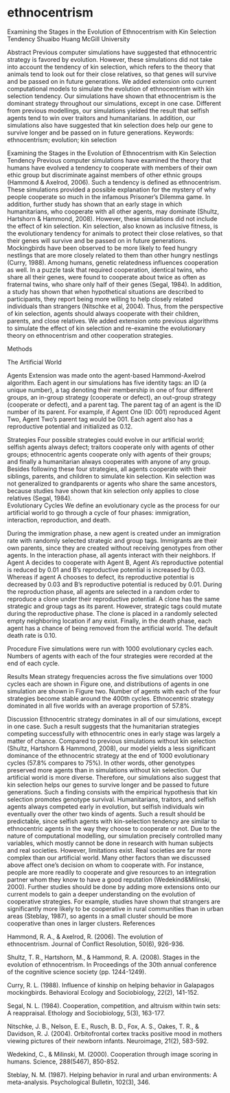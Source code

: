 # ethnocentrism
Examining the Stages in the Evolution of Ethnocentrism with Kin Selection Tendency
Shuaibo Huang
McGill University

Abstract
Previous computer simulations have suggested that ethnocentric strategy is favored by evolution. However, these simulations did not take into account the tendency of kin selection, which refers to the theory that animals tend to look out for their close relatives, so that genes will survive and be passed on in future generations. We added extension onto current computational models to simulate the evolution of ethnocentrism with kin selection tendency. Our simulations have shown that ethnocentrism is the dominant strategy throughout our simulations, except in one case. Different from previous modellings, our simulations yielded the result that selfish agents tend to win over traitors and humanitarians. In addition, our simulations also have suggested that kin selection does help our gene to survive longer and be passed on in future generations.
Keywords: ethnocentrism; evolution; kin selection

Examining the Stages in the Evolution of Ethnocentrism with Kin Selection Tendency
Previous computer simulations have examined the theory that humans have evolved a tendency to cooperate with members of their own ethic group but discriminate against members of other ethnic groups (Hammond & Axelrod, 2006). Such a tendency is defined as ethnocentrism. These simulations provided a possible explanation for the mystery of why people cooperate so much in the infamous Prisoner’s Dilemma game. In addition, further study has shown that an early stage in which humanitarians, who cooperate with all other agents, may dominate (Shultz, Hartshorn & Hammond, 2008).
However, these simulations did not include the effect of kin selection. Kin selection, also known as inclusive fitness, is the evolutionary tendency for animals to protect their close relatives, so that their genes will survive and be passed on in future generations. 
Mockingbirds have been observed to be more likely to feed hungry nestlings that are more closely related to them than other hungry nestlings (Curry, 1988). Among humans, genetic relatedness influences cooperation as well. In a puzzle task that required cooperation, identical twins, who share all their genes, were found to cooperate about twice as often as fraternal twins, who share only half of their genes (Segal, 1984). In addition, a study has shown that when hypothetical situations are described to participants, they report being more willing to help closely related individuals than strangers (Nitschke et al, 2004).
Thus, from the perspective of kin selection, agents should always cooperate with their children, parents, and close relatives.  We added extension onto previous algorithms to simulate the effect of kin selection and re-examine the evolutionary theory on ethnocentrism and other cooperation strategies. 


Methods

The Artificial World 

Agents Extension was made onto the agent-based Hammond-Axelrod algorithm. Each agent in our simulations has five identity tags: an ID (a unique number), a tag denoting their membership in one of four different groups, an in-group strategy (cooperate or defect), an out-group strategy (cooperate or defect), and a parent tag. The parent tag of an agent is the ID number of its parent. For example, if Agent One (ID: 001) reproduced Agent Two, Agent Two’s parent tag would be 001. Each agent also has a reproductive potential and initialized as 0.12.

Strategies Four possible strategies could evolve in our artificial world; selfish agents always defect; traitors cooperate only with agents of other groups; ethnocentric agents cooperate only with agents of their groups; and finally a humanitarian always cooperates with anyone of any group. Besides following these four strategies, all agents cooperate with their siblings, parents, and children to simulate kin selection. Kin selection was not generalized to grandparents or agents who share the same ancestors, because studies have shown that kin selection only applies to close relatives (Segal, 1984).  
Evolutionary Cycles We define an evolutionary cycle as the process for our artificial world to go through a cycle of four phases: immigration, interaction, reproduction, and death. 

During the immigration phase, a new agent is created under an immigration rate with randomly selected strategic and group tags. Immigrants are their own parents, since they are created without receiving genotypes from other agents. 
In the interaction phase, all agents interact with their neighbors. If Agent A decides to cooperate with Agent B, Agent A’s reproductive potential is reduced by 0.01 and B’s reproductive potential is increased by 0.03. Whereas if agent A chooses to defect, its reproductive potential is decreased by 0.03 and B’s reproductive potential is reduced by 0.01. 
During the reproduction phase, all agents are selected in a random order to reproduce a clone under their reproductive potential. A clone has the same strategic and group tags as its parent. However, strategic tags could mutate during the reproductive phase. The clone is placed in a randomly selected empty neighboring location if any exist. 
Finally, in the death phase, each agent has a chance of being removed from the artificial world. The default death rate is 0.10.

Procedure
Five simulations were run with 1000 evolutionary cycles each. Numbers of agents with each of the four strategies were recorded at the end of each cycle.

Results
Mean strategy frequencies across the five simulations over 1000 cycles each are shown in Figure one, and distributions of agents in one simulation are shown in Figure two. Number of agents with each of the four strategies become stable around the 400th cycles. Ethnocentric strategy dominated in all five worlds with an average proportion of 57.8%. 

Discussion
Ethnocentric strategy dominates in all of our simulations, except in one case. Such a result suggests that the humanitarian strategies competing successfully with ethnocentric ones in early stage was largely a matter of chance. 
Compared to previous simulations without kin selection (Shultz, Hartshorn & Hammond, 2008), our model yields a less significant dominance of the ethnocentric strategy at the end of 1000 evolutionary cycles (57.8% compares to 75%). In other words, other genotypes preserved more agents than in simulations without kin selection. Our artificial world is more diverse. Therefore, our simulations also suggest that kin selection helps our genes to survive longer and be passed to future generations. Such a finding consists with the empirical hypothesis that kin selection promotes genotype survival.
Humanitarians, traitors, and selfish agents always competed early in evolution, but selfish individuals win eventually over the other two kinds of agents. Such a result should be predictable, since selfish agents with kin-selection tendency are similar to ethnocentric agents in the way they choose to cooperate or not. 
	Due to the nature of computational modelling, our simulation precisely controlled many variables, which mostly cannot be done in research with human subjects and real societies. However, limitations exist. Real societies are far more complex than our artificial world. Many other factors than we discussed above affect one’s decision on whom to cooperate with. For instance, people are more readily to cooperate and give resources to an integration partner whom they know to have a good reputation (Wedekind&Milinski, 2000).
	Further studies should be done by adding more extensions onto our current models to gain a deeper understanding on the evolution of cooperative strategies. For example, studies have shown that strangers are significantly more likely to be cooperative in rural communities than in urban areas (Steblay, 1987), so agents in a small cluster should be more cooperative than ones in larger clusters. 
References

Hammond, R. A., & Axelrod, R. (2006). The evolution of ethnocentrism. Journal of Conflict Resolution, 50(6), 926-936.

Shultz, T. R., Hartshorn, M., & Hammond, R. A. (2008). Stages in the evolution of ethnocentrism. In Proceedings of the 30th annual conference of the cognitive science society (pp. 1244-1249).

Curry, R. L. (1988). Influence of kinship on helping behavior in Galapagos mockingbirds. Behavioral Ecology and Sociobiology, 22(2), 141-152.

Segal, N. L. (1984). Cooperation, competition, and altruism within twin sets: A reappraisal. Ethology and Sociobiology, 5(3), 163-177.

Nitschke, J. B., Nelson, E. E., Rusch, B. D., Fox, A. S., Oakes, T. R., & Davidson, R. J. (2004). Orbitofrontal cortex tracks positive mood in mothers viewing pictures of their newborn infants. Neuroimage, 21(2), 583-592.

Wedekind, C., & Milinski, M. (2000). Cooperation through image scoring in humans. Science, 288(5467), 850-852.

Steblay, N. M. (1987). Helping behavior in rural and urban environments: A meta-analysis. Psychological Bulletin, 102(3), 346.

